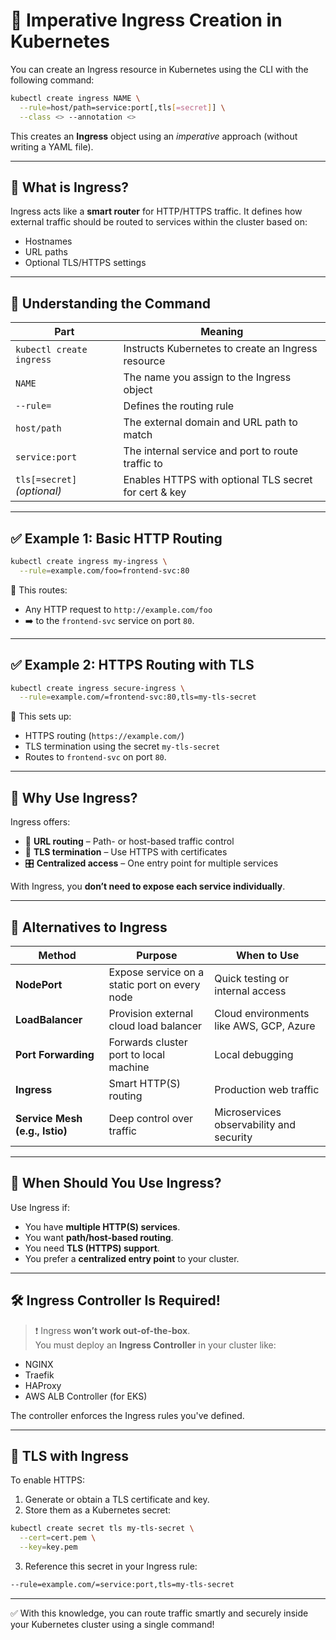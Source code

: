 # 📌 Imperative Ingress Creation in Kubernetes

You can create an Ingress resource in Kubernetes using the CLI with the following command:

```bash
kubectl create ingress NAME \
  --rule=host/path=service:port[,tls[=secret]] \
  --class <> --annotation <>
```

This creates an **Ingress** object using an *imperative* approach (without writing a YAML file).

---

## 🧭 What is Ingress?

Ingress acts like a **smart router** for HTTP/HTTPS traffic. It defines how external traffic should be routed to services within the cluster based on:

- Hostnames
- URL paths
- Optional TLS/HTTPS settings

---

## 🧠 Understanding the Command

| Part | Meaning |
|------|---------|
| `kubectl create ingress` | Instructs Kubernetes to create an Ingress resource |
| `NAME` | The name you assign to the Ingress object |
| `--rule=` | Defines the routing rule |
| `host/path` | The external domain and URL path to match |
| `service:port` | The internal service and port to route traffic to |
| `tls[=secret]` *(optional)* | Enables HTTPS with optional TLS secret for cert & key |

---

## ✅ Example 1: Basic HTTP Routing

```bash
kubectl create ingress my-ingress \
  --rule=example.com/foo=frontend-svc:80
```

📌 This routes:

- Any HTTP request to `http://example.com/foo`
- ➡️ to the `frontend-svc` service on port `80`.

---

## ✅ Example 2: HTTPS Routing with TLS

```bash
kubectl create ingress secure-ingress \
  --rule=example.com/=frontend-svc:80,tls=my-tls-secret
```

📌 This sets up:

- HTTPS routing (`https://example.com/`)
- TLS termination using the secret `my-tls-secret`
- Routes to `frontend-svc` on port `80`.

---

## 🧩 Why Use Ingress?

Ingress offers:

- 🧭 **URL routing** – Path- or host-based traffic control
- 🔐 **TLS termination** – Use HTTPS with certificates
- 🎛️ **Centralized access** – One entry point for multiple services

With Ingress, you **don’t need to expose each service individually**.

---

## 🔄 Alternatives to Ingress

| Method | Purpose | When to Use |
|--------|---------|-------------|
| **NodePort** | Expose service on a static port on every node | Quick testing or internal access |
| **LoadBalancer** | Provision external cloud load balancer | Cloud environments like AWS, GCP, Azure |
| **Port Forwarding** | Forwards cluster port to local machine | Local debugging |
| **Ingress** | Smart HTTP(S) routing | Production web traffic |
| **Service Mesh (e.g., Istio)** | Deep control over traffic | Microservices observability and security |

---

## 🚀 When Should You Use Ingress?

Use Ingress if:

- You have **multiple HTTP(S) services**.
- You want **path/host-based routing**.
- You need **TLS (HTTPS) support**.
- You prefer a **centralized entry point** to your cluster.

---

## 🛠️ Ingress Controller Is Required!

> ❗ Ingress **won’t work out-of-the-box**.  
You must deploy an **Ingress Controller** in your cluster like:

- NGINX
- Traefik
- HAProxy
- AWS ALB Controller (for EKS)

The controller enforces the Ingress rules you've defined.

---

## 🔐 TLS with Ingress

To enable HTTPS:

1. Generate or obtain a TLS certificate and key.
2. Store them as a Kubernetes secret:

```bash
kubectl create secret tls my-tls-secret \
  --cert=cert.pem \
  --key=key.pem
```

3. Reference this secret in your Ingress rule:

```bash
--rule=example.com/=service:port,tls=my-tls-secret
```

---

✅ With this knowledge, you can route traffic smartly and securely inside your Kubernetes cluster using a single command!
